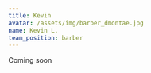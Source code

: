 ```yaml
---
title: Kevin
avatar: /assets/img/barber_dmontae.jpg
name: Kevin L.
team_position: barber 
---
```

Coming soon
